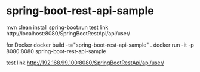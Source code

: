 # spring-boot-rest-api-sample
mvn clean install spring-boot:run
test link
http://localhost:8080/SpringBootRestApi/api/user/

for Docker
docker build -t="spring-boot-rest-api-sample" .
docker run -it -p 8080:8080 spring-boot-rest-api-sample

test link
http://192.168.99.100:8080/SpringBootRestApi/api/user/
